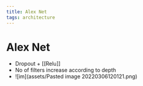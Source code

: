 ```yaml
---
title: Alex Net
tags: architecture
---
```


# Alex Net
- Dropout + [[Relu]]
- No of filters increase according to depth
- ![im](assets/Pasted image 20220306120121.png)












